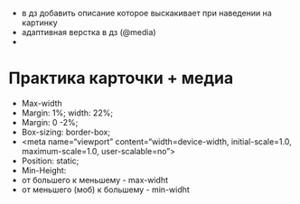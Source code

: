 - в дз добавить описание которое выскакивает при наведении на картинку
- адаптивная верстка в дз (@media)
- 

# Практика карточки + медиа
- Max-width
- Margin: 1%; width: 22%;
- Margin: 0 -2%;
- Box-sizing: border-box;
- <meta name=“viewport” content=“width=device-width, initial-scale=1.0, maximum-scale=1.0, user-scalable=no”>
- Position: static;
- Min-Height:
- от большего к меньшему - max-widht
- от меньшего (моб) к большему - min-widht
